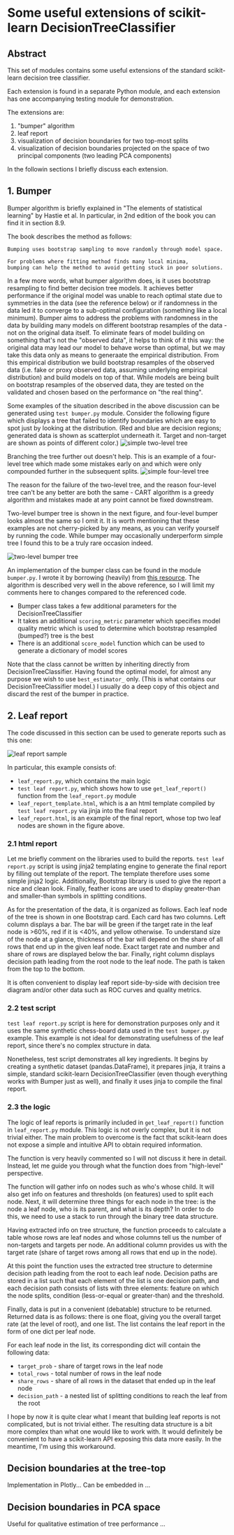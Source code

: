 # Some useful extensions of scikit-learn DecisionTreeClassifier

## Abstract

This set of modules contains some useful extensions of the standard scikit-learn decision tree classifier.

Each extension is found in a separate Python module, and each extension has one accompanying testing module for demonstration.

The extensions are:
1. "bumper" algorithm
2. leaf report
3. visualization of decision boundaries for two top-most splits
4. visualization of decision boundaries projected on the space of two principal components (two leading PCA components)

In the followin sections I briefly discuss each extension.

## 1. Bumper

Bumper algorithm is briefly explained in "The elements of statistical learning" by Hastie et al.
In particular, in 2nd edition of the book you can find it in section 8.9.

The book describes the method as follows:

```
Bumping uses bootstrap sampling to move randomly through model space. 

For problems where fitting method finds many local minima, 
bumping can help the method to avoid getting stuck in poor solutions.
```

In a few more words, what bumper algorithm does, is it uses bootstrap resampling to find better decision tree models. It achieves better performance if the original model was unable to reach optimal state due to symmetries in the data (see the reference below) or if randomness in the data led it to converge to a sub-optimal configuration (something like a local minimum).
Bumper aims to address the problems with randomness in the data by building many models on different bootstrap resamples of the data - not on the original data itself. To eliminate fears of model building on something that's not the "observed data", it helps to think of it this way: the original data may lead our model to behave worse than optimal, but we may take this data only as means to generaate the empirical distribution. From this empirical distribution we build bootstrap resamples of the observed data (i.e. fake or proxy observed data, assuming underlying empirical distribution) and build models on top of that.
While models are being built on bootstrap resamples of the observed data, they are tested on the validated and chosen based on the performance on "the real thing".

Some examples of the situation described in the above discussion can be generated using ```test bumper.py``` module. 
Consider the following figure which displays a tree that failed to identify boundaries which are easy to spot just by looking at the distribution. (Red and blue are decision regions; generated data is shown as scatterplot underneath it. Target and non-target are shown as points of different color.)
![simple two-level tree](two_level_tree.png)

Branching the tree further out doesn't help. This is an example of a four-level tree which made some mistakes early on and which were only compounded further in the subsequent splits.
![simple four-level tree](four_level_tree.png)

The reason for the failure of the two-level tree, and the reason four-level tree can't be any better are both the same - CART algorithm is a greedy algorithm and mistakes made at any point cannot be fixed downstream.

Two-level bumper tree is shown in the next figure, and four-level bumper looks almost the same so I omit it.
It is worth mentioning that these examples are not cherry-picked by any means, as you can verify yourself by running the code. While bumper may occasionally underperform simple tree I found this to be a truly rare occasion indeed. 

![two-level bumper tree](two_level_bumper.png)

An implementation of the bumper class can be found in the module ```bumper.py```. I wrote it by borrowing (heavily) from [this resource](https://betatim.github.io/posts/bumping/). 
The algorithm is described very well in the above reference, so I will limit my comments here to changes compared to the referenced code.

* Bumper class takes a few additional parameters for the DecisionTreeClassifier
* It takes an additional ```scoring_metric``` parameter which specifies model quality metric which is used to determine which bootstrap resampled (bumped?) tree is the best
* There is an additional ```score_model``` function which can be used to generate a dictionary of model scores

Note that the class cannot be written by inheriting directly from DecisionTreeClassifier. Having found the optimal model, for almost any purpose we wish to use ```best_estimator_``` only. (This is what contains our DecisionTreeClassifier model.) I usually do a deep copy of this object and discard the rest of the bumper in practice.


## 2. Leaf report

The code discussed in this section can be used to generate reports such as this one:

![leaf report sample](leaf_report_sample.png)

In particular, this example consists of:
* `leaf_report.py`, which contains the main logic
* `test leaf report.py`, which shows how to use `get_leaf_report()` function from the `leaf_report.py` module
* `leaf_report_template.html`, which is a an html template compiled by `test leaf report.py` via jinja into the final report
* `leaf_report.html`, is an example of the final report, whose top two leaf nodes are shown in the figure above.

### 2.1 html report
Let me briefly comment on the libraries used to build the reports.
`test leaf report.py` script is using jinja2 templating engine to generate the final report by filling out template of the report. The template therefore uses some simple jinja2 logic.
Additionally, Bootstrap library is used to give the report a nice and clean look.
Finally, feather icons are used to display greater-than and smaller-than symbols in splitting conditions.

As for the presentation of the data, it is organized as follows.
Each leaf node of the tree is shown in one Bootstrap card.
Each card has two columns.
Left column displays a bar. The bar will be green if the target rate in the leaf node is >60%, red if it is <40%, and yellow otherwise.
To understand size of the node at a glance, thickness of the bar will depend on the share of all rows that end up in the given leaf node.
Exact target rate and number and share of rows are displayed below the bar.
Finally, right column displays decision path leading from the root node to the leaf node. The path is taken from the top to the bottom.

It is often convenient to display leaf report side-by-side with decision tree diagram and/or other data such as ROC curves and quality metrics.

### 2.2 test script
`test leaf report.py` script is here for demonstration purposes only and it uses the same synthetic chess-board data used in the `test bumper.py` example. This example is not ideal for demonstrating usefulness of the leaf report, since there's no complex structure in data.

Nonetheless, test script demonstrates all key ingredients. It begins by creating a synthetic dataset (pandas.DataFrame), it prepares jinja, it trains a simple, standard scikit-learn DecisionTreeClassifier (even though everything works with Bumper just as well), and finally it uses jinja to compile the final report.


### 2.3 the logic
The logic of leaf reports is primarily included in  `get_leaf_report()` function in `leaf_report.py` module. This logic is not overly complex, but it is not trivial either. The main problem to overcome is the fact that scikit-learn does not expose a simple and intuitive API to obtain required information.

The function is very heavily commented so I will not discuss it here in detail. Instead, let me guide you through what the function does from "high-level" perspective.

The function will gather info on nodes such as who's whose child. It will also get info on features and thresholds (on features) used to split each node.
Next, it will determine three things for each node in the tree: is the node a leaf node, who is its parent, and what is its depth?
In order to do this, we need to use a stack to run through the binary tree data structure.

Having extracted info on tree structure, the function proceeds to calculate a table whose rows are leaf nodes and whose columns tell us the number of non-targets and targets per node. An additional column provides us with the target rate (share of target rows among all rows that end up in the node).

At this point the function uses the extracted tree structure to determine decision path leading from the root to each leaf node. Decision paths are stored in a list such that each element of the list is one decision path, and each decision path consists of lists with three elements: feature on which the node splits, condition (less-or-equal or greater-than) and the threshold.

Finally, data is put in a convenient (debatable) structure to be returned.
Returned data is as follows: there is one float, giving you the overall target rate (at the level of root), and one list. The list contains the leaf report in the form of one dict per leaf node. 

For each leaf node in the list, its corresponding dict will contain the following data:
* `target_prob` - share of target rows in the leaf node
* `total_rows` - total number of rows in the leaf node
* `share_rows` - share of all rows in the dataset that ended up in the leaf node
* `decision_path` - a nested list of splitting conditions to reach the leaf from the root

I hope by now it is quite clear what I meant that building leaf reports is not complicated, but is not trivial either. The resulting data structure is a bit more complex than what one would like to work with. It would definitely be convenient to have a scikit-learn API exposing this data more easily. In the meantime, I'm using this workaround.


## Decision boundaries at the tree-top
Implementation in Plotly...
Can be embedded in ...

## Decision boundaries in PCA space
Useful for qualitative estimation of tree performance ...
